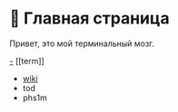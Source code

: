 # 🧠 Главная страница

Привет, это мой терминальный мозг.

[-](-) [[term]]
- [wiki](wiki)
- tod
- phs1m
